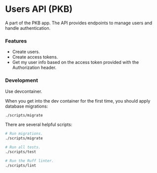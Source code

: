 # Users API (PKB)

A part of the PKB app. The API provides endpoints to manage users and handle authentication.

### Features

- Create users.
- Create access tokens.
- Get my user info based on the access token provided with the Authorization header.

### Development

Use devcontainer.

When you get into the dev container for the first time, you should apply database migrations:
```bash
./scripts/migrate
```

There are several helpful scripts:
```bash
# Run migrations.
./scripts/migrate

# Run all tests.
./scripts/test

# Run the Ruff linter.
./scripts/lint
```
